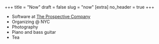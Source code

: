 +++
title = "Now"
draft = false
slug = "now"
[extra]
no_header = true
+++

* Software at [The Prospective Company](https://prospective.co)
* Organizing @ NYC
* Photography
* Piano and bass guitar
* Tea
